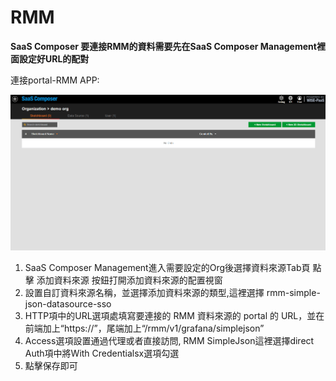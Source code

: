 # RMM  

**SaaS Composer 要連接RMM的資料需要先在SaaS Composer Management裡面設定好URL的配對**

連接portal-RMM APP:

![RMMv2.gif](rmm.gif)

1. SaaS Composer Management進入需要設定的Org後選擇資料來源Tab頁
    點擊 添加資料來源 按鈕打開添加資料來源的配置視窗
2. 設置自訂資料來源名稱，並選擇添加資料來源的類型,這裡選擇 rmm-simple-json-datasource-sso
3. HTTP項中的URL選項處填寫要連接的 RMM 資料來源的 portal 的 URL，並在前端加上“https://”，尾端加上“/rmm/v1/grafana/simplejson”
4. Access選項設置通過代理或者直接訪問, RMM SimpleJson這裡選擇direct
    Auth項中將With Credentialsx選項勾選
5. 點擊保存即可 
